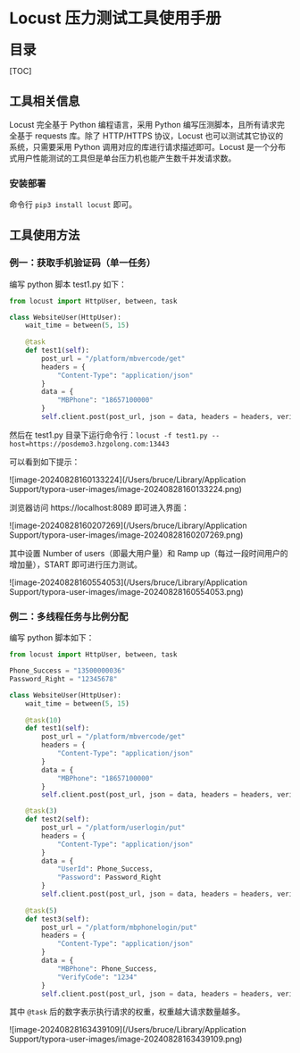 # Locust 压力测试工具使用手册

**<font size=5>目录</font>**

[TOC]

<div style="page-break-after:always;"></div>

## 工具相关信息

Locust 完全基于 Python 编程语言，采用 Python 编写压测脚本，且所有请求完全基于 requests 库。除了 HTTP/HTTPS 协议，Locust 也可以测试其它协议的系统，只需要采用 Python 调用对应的库进行请求描述即可。Locust 是一个分布式用户性能测试的工具但是单台压力机也能产生数千并发请求数。

### 安装部署

命令行 `pip3 install locust` 即可。

## 工具使用方法

### 例一：获取手机验证码（单一任务）

编写 python 脚本 test1.py 如下：

```python
from locust import HttpUser, between, task

class WebsiteUser(HttpUser):
    wait_time = between(5, 15)
    
    @task
    def test1(self):
        post_url = "/platform/mbvercode/get"
        headers = {
            "Content-Type": "application/json"
        }
        data = {
            "MBPhone": "18657100000"
        }
        self.client.post(post_url, json = data, headers = headers, verify = False)
```

然后在 test1.py 目录下运行命令行：`locust -f test1.py --host=https://posdemo3.hzgolong.com:13443`

可以看到如下提示：

![image-20240828160133224](/Users/bruce/Library/Application Support/typora-user-images/image-20240828160133224.png)

浏览器访问 https://localhost:8089 即可进入界面：

![image-20240828160207269](/Users/bruce/Library/Application Support/typora-user-images/image-20240828160207269.png)

其中设置 Number of users（即最大用户量）和 Ramp up（每过一段时间用户的增加量），START 即可进行压力测试。

![image-20240828160554053](/Users/bruce/Library/Application Support/typora-user-images/image-20240828160554053.png)

### 例二：多线程任务与比例分配

编写 python 脚本如下：

```python
from locust import HttpUser, between, task

Phone_Success = "13500000036"
Password_Right = "12345678"

class WebsiteUser(HttpUser):
    wait_time = between(5, 15)
    
    @task(10)
    def test1(self):
        post_url = "/platform/mbvercode/get"
        headers = {
            "Content-Type": "application/json"
        }
        data = {
            "MBPhone": "18657100000"
        }
        self.client.post(post_url, json = data, headers = headers, verify = False)

    @task(3)
    def test2(self):
        post_url = "/platform/userlogin/put"
        headers = {
            "Content-Type": "application/json"
        }
        data = {
            "UserId": Phone_Success,
            "Password": Password_Right
        }
        self.client.post(post_url, json = data, headers = headers, verify = False)
    
    @task(5)
    def test3(self):
        post_url = "/platform/mbphonelogin/put"
        headers = {
            "Content-Type": "application/json"
        }
        data = {
            "MBPhone": Phone_Success,
            "VerifyCode": "1234"
        }
        self.client.post(post_url, json = data, headers = headers, verify = False)
```

其中 `@task` 后的数字表示执行请求的权重，权重越大请求数量越多。

![image-20240828163439109](/Users/bruce/Library/Application Support/typora-user-images/image-20240828163439109.png)

